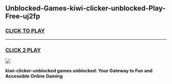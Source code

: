 
## Unblocked-Games-kiwi-clicker-unblocked-Play-Free-uj2fp
<h3>
<a href="https://premium76.site?title=kiwi-clicker-unblocked&ref=19M">CLICK TO PLAY</a></h3>
<hr>

<h3>
<a href="https://premium76.site?title=kiwi-clicker-unblocked&ref=19M">CLICK 2 PLAY</a>
  
</h3>

<a href="https://premium76.site?title=kiwi-clicker-unblocked&ref=19M"><img src="https://clearcache.store/games.png"></a>


**kiwi-clicker-unblocked games unblocked: Your Gateway to Fun and Accessible Online Gaming**
